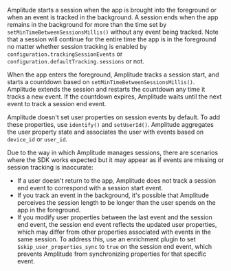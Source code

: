 Amplitude starts a session when the app is brought into the foreground or when an event is tracked in the background. A session ends when the app remains in the background for more than the time set by `setMinTimeBetweenSessionsMillis()` without any event being tracked. Note that a session will continue for the entire time the app is in the foreground no matter whether session tracking is enabled by `configuration.trackingSessionEvents` or `configuration.defaultTracking.sessions` or not. 

When the app enters the foreground, Amplitude tracks a session start, and starts a countdown based on `setMinTimeBetweenSessionsMillis()`. Amplitude extends the session and restarts the countdown any time it tracks a new event. If the countdown expires, Amplitude waits until the next event to track a session end event.

Amplitude doesn't set user properties on session events by default. To add these properties, use `identify()` and `setUserId()`. Amplitude aggregates the user property state and associates the user with events based on `device_id` or `user_id`.

Due to the way in which Amplitude manages sessions, there are scenarios where the SDK works expected but it may appear as if events are missing or session tracking is inaccurate:

* If a user doesn't return to the app, Amplitude does not track a session end event to correspond with a session start event.
* If you track an event in the background, it's possible that Amplitude perceives the session length to be longer than the user spends on the app in the foreground.
* If you modify user properties between the last event and the session end event, the session end event reflects the updated user properties, which may differ from other properties associated with events in the same session. To address this, use an enrichment plugin to set `$skip_user_properties_sync` to `true` on the session end event, which prevents Amplitude from synchronizing properties for that specific event.